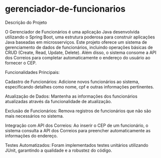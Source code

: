 # gerenciador-de-funcionarios

Descrição do Projeto

O Gerenciador de Funcionários é uma aplicação Java desenvolvida utilizando o Spring Boot, uma estrutura poderosa para construir aplicações Java baseadas em microsserviços. Este projeto oferece um sistema de gerenciamento de dados de funcionários, incluindo operações básicas de CRUD (Create, Read, Update, Delete). Além disso, o sistema consome a API dos Correios para completar automaticamente o endereço do usuário ao fornecer o CEP.

Funcionalidades Principais:

Cadastro de Funcionários: Adicione novos funcionários ao sistema, especificando detalhes como nome, cpf e outras informações pertinentes.

Atualização de Dados: Mantenha as informações dos funcionários atualizadas através da funcionalidade de atualização.

Exclusão de Funcionários: Remova registros de funcionários que não são mais necessários no sistema.

Integração com API dos Correios: Ao inserir o CEP de um funcionário, o sistema consulta a API dos Correios para preencher automaticamente as informações do endereço.

Testes Automatizados: Foram implementados testes unitários utilizando JUnit, garantindo a qualidade e a robustez do código.

